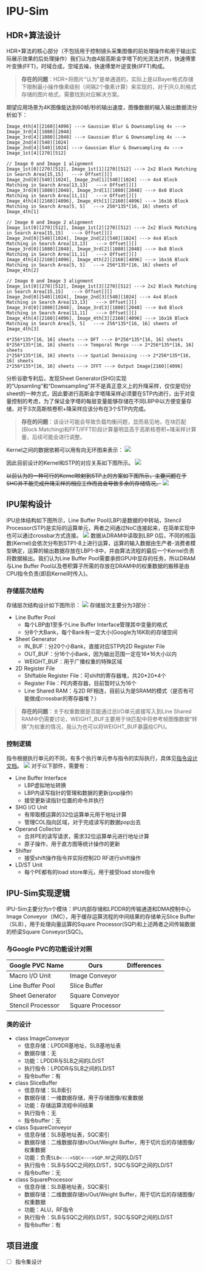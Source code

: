 # IPU-Sim
## HDR+算法设计
HDR+算法的核心部分（不包括用于控制镜头采集图像的前处理操作和用于输出实际展示效果的后处理操作）我们认为由4层高斯金字塔下的光流法对齐，快速傅里叶变换(FFT)，时域合成，空域去噪，快速傅里叶逆变换(IFFT)构成。

> **存在的问题**：HDR+将图片“认为”是单通道的，实际上是以Bayer格式存储下限制最小操作像素级别（间隔2个像素计算）来实现的，对于[R,G,B]格式存储的图片格式，需要找到对应解决方案。

期望应用场景为4K图像能达到60帧/秒的输出速度，图像数据的输入输出数据流分析如下：
```
Image_4th[4][2160][4096] ---> Gaussian Blur & Downsampling 4x ---> Image_3rd[4][1080][2048]
Image_3rd[4][1080][2048] ---> Gaussian Blur & Downsampling 4x ---> Image_2nd[4][540][1024]
Image_2nd[4][540][1024] ---> Gaussian Blur & Downsampling 4x ---> Image_1st[4][270][512]

// Image 0 and Image 1 alignment
Image_1st[0][270][512], Image_1st[1][270][512] ---> 2x2 Block Matching in Search Area[15,15]   ---> Offset[][]
Image_2nd[0][540][1024], Image_2nd[1][540][1024] ---> 4x4 Block Matching in Search Area[13,13]   ---> Offset[][]
Image_3rd[0][1080][2048], Image_3rd[1][1080][2048] ---> 8x8 Block Matching in Search Area[11,11]   ---> Offset[][]
Image_4th[4][2160][4096], Image_4th[1][2160][4096] ---> 16x16 Block Matching in Search Area[5, 5]   ---> 256*135*[16, 16] sheets of Image_4th[1]

// Image 0 and Image 2 alignment
Image_1st[0][270][512], Image_1st[2][270][512] ---> 2x2 Block Matching in Search Area[15,15]   ---> Offset[][]
Image_2nd[0][540][1024], Image_2nd[2][540][1024] ---> 4x4 Block Matching in Search Area[13,13]   ---> Offset[][]
Image_3rd[0][1080][2048], Image_3rd[2][1080][2048] ---> 8x8 Block Matching in Search Area[11,11]   ---> Offset[][]
Image_4th[4][2160][4096], Image_4th[2][2160][4096] ---> 16x16 Block Matching in Search Area[5, 5]   ---> 256*135*[16, 16] sheets of Image_4th[2]    

// Image 0 and Image 3 alignment
Image_1st[0][270][512], Image_1st[3][270][512] ---> 2x2 Block Matching in Search Area[15,15]   ---> Offset[][]
Image_2nd[0][540][1024], Image_2nd[3][540][1024] ---> 4x4 Block Matching in Search Area[13,13]   ---> Offset[][]
Image_3rd[0][1080][2048], Image_3rd[3][1080][2048] ---> 8x8 Block Matching in Search Area[11,11]   ---> Offset[][]
Image_4th[4][2160][4096], Image_4th[3][2160][4096] ---> 16x16 Block Matching in Search Area[5, 5]   ---> 256*135*[16, 16] sheets of Image_4th[3]

4*256*135*[16, 16] sheets ---> DFT ---> 8*256*135*[16, 16] sheets
8*256*135*[16, 16] sheets ---> Temporal Merge ---> 2*256*135*[16, 16] sheets
2*256*135*[16, 16] sheets ---> Spatial Denoising ---> 2*256*135*[16, 16] sheets
2*256*135*[16, 16] sheets ---> IFFT ---> Output Image[2160][4096]
```
分析谷歌专利后，发现Sheet Generator(SHG)实现的“Upsamling”和“Downsampling”并不是真正意义上的升降采样，仅仅是切分sheet的一种方式，因此要进行高斯金字塔降采样必须要在STP内进行，出于对变量控制的考虑，为了保证金字塔的每层变量能够存储在不同LBP中以方便变量存储，对于3次高斯核卷积+降采样应该分布在3个STP内完成。
> **存在的问题**：该设计可能会导致负载均衡问题，显而易见地，在块匹配(Block Matching)和FFT/IFFT阶段计算量明显高于高斯核卷积+降采样计算量，后续可能会进行调整。

Kernel之间的数据依赖可以用有向无环图来表示：
![](img/kernel_dag.png)

因此目前设计的Kernel和STP的对应关系如下图所示。
![](img/kernel_arrangement.png)

~~以前认为的一种可行的Kernel映射到STP上的方案如下图所示，主要问题在于SHG并不能完成升降采样的相应工作而且会导致多余的存储情况。~~
![](img/kernel_arrangement_old.png)

## IPU架构设计
IPU总体结构如下图所示，Line Buffer Pool(LBP)是数据的中转站，Stencil Processor(STP)是实际的运算单元，两者之间通过NoC连接起来，在简单实现中也可以通过crossbar方式连接。
![](./img/framework.png)
数据从DRAM中读取到LBP 0后，不同的核函数(Kernel)会依次分布到STP1-8上进行运算，运算的输入数据由生产者-消费者模型确定，运算的输出数据存放在LBP1-8中，并由算法流程的最后一个Kernel负责将数据输出。我们认为Line Buffer Pool需要承担GPU中显存的任务，所以DRAM与Line Buffer Pool以及卷积算子所需的存放在DRAM中的权重数据的搬移是由CPU指令负责(即启Kernel时传入)。
### 存储层次结构
存储层次结构设计如下图所示：
![](./img/memory_arch.png)
存储层次主要分为3部分：
- Line Buffer Pool
  - 每个LBP由1至多个Line Buffer Interface管理其中变量的格式
  - 分8个大Bank，每个Bank有一定大小(Google为16KB)的存储空间
- Sheet Generator
  - IN_BUF：分20个小Bank，直接对应STP内2D Register File
  - OUT_BUF：分16个小Bank，因为输出范围一定在16*16大小以内
  - WEIGHT_BUF：用于广播权重的特殊区域
- 2D Register File
  - Shiftable Register File：可shift的寄存器堆，共20\*20\*4个
  - Register File：PE内寄存器，目前暂时认为16个
  - Line Shared RAM：与2D RF相连，目前认为是SRAM的模式（是否有可能做成crossbar的寄存器堆？）
> **存在的问题**：关于权重数据是否能通过总I/O单元直接写入到Line Shared RAM中仍需要讨论，WEIGHT_BUF主要用于块匹配中将参考帧图像数据“转换”为权重的情况，我认为也可以将WEIGHT_BUF暴露给CPU。

### 控制逻辑
指令根据执行单元的不同，有多个执行单元参与指令的实际执行，具体见[指令设计文档](https://shimo.im/sheets/DDWdd9GRtVQjjkpJ/ec8Zj)。
![](./img/instruction.png)
对于以下部件，需要有：
- Line Buffer Interface
  - LBP虚拟地址转换
  - LBP内读写指针的管理和数据的更新(pop操作)
  - 接受更新读指针位置的命令并执行
- SHG I/O Unit
  - 有带取模运算的32位运算单元用于地址计算
  - 管理COL指向区域，对于完成读写的数据pop出去
- Operand Collector
  - 合并PE的读写请求，需求32位运算单元进行地址计算
  - 原子操作，用于直方图等统计操作的更新
- Shifter
  - 接受shift操作指令并实际控制2D RF进行shift操作
- LD/ST Unit
  - 每个PE都有的load store单元，用于接受load store指令

## IPU-Sim实现逻辑
IPU-Sim主要分为n个模块：IPU内部存储和LPDDR的传输通道和DMA控制中心Image Conveyor（IMC），用于缓存运算流程的中间结果的存储单元Slice Buffer（SLB），用于处理向量运算的Square Processor(SQP)和上述两者之间传输数据的桥梁Square Conveyor(SQC)。
### 与Google PVC的功能设计对照
Google PVC Name|Ours|Differences
-|-|-
Macro I/O Unit|Image Conveyor|
Line Buffer Pool|Slice Buffer|
Sheet Generator|Square Conveyor|
Stencil Processor|Square Processor|

### 类的设计
- class ImageConveyor
  - 信息存储：LPDDR基地址，SLB基地址表
  - 数据存储：无
  - 功能：LPDDR与SLB之间的LD/ST
  - 执行指令：LPDDR与SLB之间的LD/ST
  - 指令buffer：有
- class SliceBuffer
  - 信息存储：SLB索引
  - 数据存储：一维数据存储，用于存储图像/权重数据
  - 功能：存储运算流程中间结果
  - 执行指令：无
  - 指令buffer：无
- class SquareConveyor
  - 信息存储：SLB基地址表，SQC索引
  - 数据存储：二维数据存储In/Out/Weight Buffer，用于切片后的存储图像/权重数据
  - 功能：负责`SLB<--->SQC<--->SQP.RF`之间的LD/ST
  - 执行指令：SLB与SQC之间的LD/ST，SQC与SQP之间的LD/ST
  - 指令buffer：无
- class SquareProcessor
  - 信息存储：SLB基地址表，SQC索引
  - 数据存储：二维数据存储In/Out/Weight Buffer，用于切片后的存储图像/权重数据
  - 功能：ALU，RF指令
  - 执行指令：SLB与SQC之间的LD/ST，SQC与SQP之间的LD/ST
  - 指令buffer：有
## 项目进度
- [ ] 指令集设计